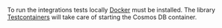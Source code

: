 To run the integrations tests locally [Docker](https://www.docker.com/) must be installed.
The library [Testcontainers](https://github.com/testcontainers/testcontainers-dotnet) will take care of starting the Cosmos DB container.